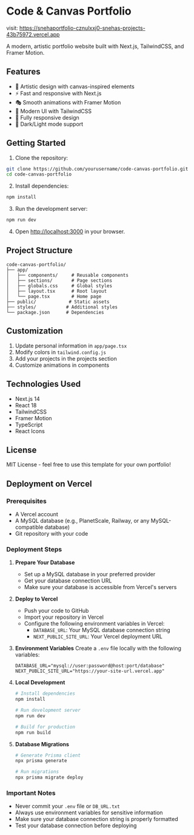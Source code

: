 # Code & Canvas Portfolio
visit: https://snehaportfolio-cznulxxj0-snehas-projects-43b75972.vercel.app

A modern, artistic portfolio website built with Next.js, TailwindCSS, and Framer Motion.

## Features

- 🎨 Artistic design with canvas-inspired elements
- ⚡ Fast and responsive with Next.js
- 🎭 Smooth animations with Framer Motion
- 🎯 Modern UI with TailwindCSS
- 📱 Fully responsive design
- 🌙 Dark/Light mode support

## Getting Started

1. Clone the repository:
```bash
git clone https://github.com/yourusername/code-canvas-portfolio.git
cd code-canvas-portfolio
```

2. Install dependencies:
```bash
npm install
```

3. Run the development server:
```bash
npm run dev
```

4. Open [http://localhost:3000](http://localhost:3000) in your browser.

## Project Structure

```
code-canvas-portfolio/
├── app/
│   ├── components/     # Reusable components
│   ├── sections/       # Page sections
│   ├── globals.css     # Global styles
│   ├── layout.tsx      # Root layout
│   └── page.tsx        # Home page
├── public/            # Static assets
├── styles/           # Additional styles
└── package.json      # Dependencies
```

## Customization

1. Update personal information in `app/page.tsx`
2. Modify colors in `tailwind.config.js`
3. Add your projects in the projects section
4. Customize animations in components

## Technologies Used

- Next.js 14
- React 18
- TailwindCSS
- Framer Motion
- TypeScript
- React Icons

## License

MIT License - feel free to use this template for your own portfolio!

## Deployment on Vercel

### Prerequisites
- A Vercel account
- A MySQL database (e.g., PlanetScale, Railway, or any MySQL-compatible database)
- Git repository with your code

### Deployment Steps

1. **Prepare Your Database**
   - Set up a MySQL database in your preferred provider
   - Get your database connection URL
   - Make sure your database is accessible from Vercel's servers

2. **Deploy to Vercel**
   - Push your code to GitHub
   - Import your repository in Vercel
   - Configure the following environment variables in Vercel:
     - `DATABASE_URL`: Your MySQL database connection string
     - `NEXT_PUBLIC_SITE_URL`: Your Vercel deployment URL

3. **Environment Variables**
   Create a `.env` file locally with the following variables:
   ```
   DATABASE_URL="mysql://user:password@host:port/database"
   NEXT_PUBLIC_SITE_URL="https://your-site-url.vercel.app"
   ```

4. **Local Development**
   ```bash
   # Install dependencies
   npm install

   # Run development server
   npm run dev

   # Build for production
   npm run build
   ```

5. **Database Migrations**
   ```bash
   # Generate Prisma client
   npx prisma generate

   # Run migrations
   npx prisma migrate deploy
   ```

### Important Notes
- Never commit your `.env` file or `DB_URL.txt`
- Always use environment variables for sensitive information
- Make sure your database connection string is properly formatted
- Test your database connection before deploying 
